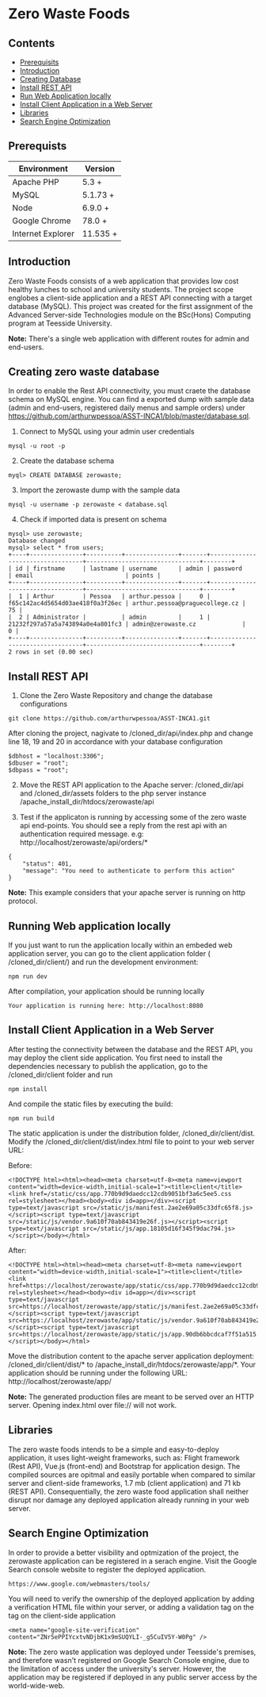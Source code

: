 # Zero Waste Foods <!-- omit in toc -->

## Contents  <!-- omit in toc -->
 
 - [Prerequisits](#prerequisits)
 - [Introduction](#introduction)
 - [Creating Database](#create-database)
 - [Install REST API](#install-rest-api)
 - [Run Web Application locally](#run-web-application)
 - [Install Client Application in a Web Server](#install-client-application)
 - [Libraries](#libaries)
 - [Search Engine Optimization](#seo)
 
## Prerequists
| Environment | Version |
| ------------------------------ | ----- |
| Apache PHP | 5.3 + |
| MySQL | 5.1.73 + |
| Node | 6.9.0 + |
| Google Chrome | 78.0 +  |
| Internet Explorer | 11.535 +  |



## Introduction

Zero Waste Foods consists of a web application that provides low cost healthy lunches to school and university students. The project scope englobes a client-side application and a REST API connecting with a target database (MySQL). This project was created for the first assignment of the Advanced Server-side Technologies module on the BSc(Hons) Computing program at Teesside University.

**Note:** There's a single web application with different routes for admin and end-users.

## Creating zero waste database

In order to enable the Rest API connectivity, you must craete the database schema on MySQL engine. You can find a exported dump with sample data (admin and end-users, registered daily menus and sample orders) under https://github.com/arthurwpessoa/ASST-INCA1/blob/master/database.sql.

1. Connect to MySQL using your admin user credentials
```
mysql -u root -p
```

2. Create the database schema
```
myql> CREATE DATABASE zerowaste;
```

3. Import the zerowaste dump with the sample data

```
mysql -u username -p zerowaste < database.sql
```

4. Check if imported data is present on schema
```
mysql> use zerowaste;
Database changed
mysql> select * from users;
+----+---------------+----------+---------------+-------+----------------------------------+--------------------------------+--------+
| id | firstname     | lastname | username      | admin | password                         | email                          | points |
+----+---------------+----------+---------------+-------+----------------------------------+--------------------------------+--------+
|  1 | Arthur        | Pessoa   | arthur.pessoa |     0 | f65c142ac4d5654d03ae418f0a3f26ec | arthur.pessoa@praguecollege.cz |     75 |
|  2 | Administrator |          | admin         |     1 | 21232f297a57a5a743894a0e4a801fc3 | admin@zerowaste.cz             |      0 |
+----+---------------+----------+---------------+-------+----------------------------------+--------------------------------+--------+
2 rows in set (0.00 sec)
```

## Install REST API
1. Clone the Zero Waste Repository and change the database configurations
```
git clone https://github.com/arthurwpessoa/ASST-INCA1.git
```

After cloning the project, nagivate to /cloned_dir/api/index.php and change line 18, 19 and 20 in accordance with your database configuration
```
$dbhost = "localhost:3306";
$dbuser = "root";
$dbpass = "root";
 ```

2. Move the REST API application to the Apache server:  /cloned_dir/api and /cloned_dir/assets folders to the php server instance /apache_install_dir/htdocs/zerowaste/api

3. Test if the applicaton is running by accessing some of the zero waste api end-points. You should see a reply from the rest api with an authentication required message. e.g: http://localhost/zerowaste/api/orders/*

```
{
    "status": 401,
    "message": "You need to authenticate to perform this action"
}
```

**Note:** This example considers that your apache server is running on http protocol. 


## Running Web application locally

If you just want to run the application locally within an embeded web application server, you can go to the client application folder ( /cloned_dir/client/) and run the development environment:


```
npm run dev
```

After compilation, your application should be running locally 

```
Your application is running here: http://localhost:8080
```

## Install Client Application in a Web Server

After testing the connectivity between the database and the REST API, you may deploy the client side application. You first need to install the dependencies necessary to publish the application, go to the  /cloned_dir/client folder and run 

```
npm install
```

And compile the static files by executing the build:

```
npm run build 
```

The static application is under the distribution folder, /cloned_dir/client/dist. Modify the /cloned_dir/client/dist/index.html file to point to your web server URL:

Before: 
```
<!DOCTYPE html><html><head><meta charset=utf-8><meta name=viewport content="width=device-width,initial-scale=1"><title>client</title><link href=/static/css/app.770b9d9daedcc12cdb9051bf3a6c5ee5.css rel=stylesheet></head><body><div id=app></div><script type=text/javascript src=/static/js/manifest.2ae2e69a05c33dfc65f8.js></script><script type=text/javascript src=/static/js/vendor.9a610f70ab843419e26f.js></script><script type=text/javascript src=/static/js/app.18105d16f345f9dac794.js></script></body></html>
```

After: 
```
<!DOCTYPE html><html><head><meta charset=utf-8><meta name=viewport content="width=device-width,initial-scale=1"><title>client</title><link href=https://localhost/zerowaste/app/static/css/app.770b9d9daedcc12cdb9051bf3a6c5ee5.css rel=stylesheet></head><body><div id=app></div><script type=text/javascript src=https://localhost/zerowaste/app/static/js/manifest.2ae2e69a05c33dfc65f8.js></script><script type=text/javascript src=https://localhost/zerowaste/app/static/js/vendor.9a610f70ab843419e26f.js></script><script type=text/javascript src=https://localhost/zerowaste/app/static/js/app.90db6bbcdcaf7f51a515.js></script></body></html>
```

Move the distribution content to the apache server application deployment: /cloned_dir/client/dist/* to /apache_install_dir/htdocs/zerowaste/app/*. Your application should be running under the following URL: http://localhost/zerowaste/app/



**Note:**  The generated production files are meant to be served over an HTTP server. Opening index.html over file:// will not work.


## Libraries

The zero waste foods intends to be a simple and easy-to-deploy application, it uses light-weight frameworks, such as: Flight framework (Rest API), Vue.js (front-end) and Bootstrap for application design. The compiled sources are opitmal and easily portable when compared to similar server and client-side frameworks, 1.7 mb (client application) and 71 kb (REST API). Consequentially, the zero waste food application shall neither disrupt nor damage any deployed application already running in your web server. 

## Search Engine Optimization

In order to provide a better visibility and optmization of the project, the zerowaste application can be registered in a serach engine. Visit the Google Search console website to register the deployed application.

```
https://www.google.com/webmasters/tools/
```

You will need to verify the ownership of the deployed application by adding a verification HTML file within your server, or adding a validation tag on the <head> tag on the client-side application
 
```
<meta name="google-site-verification" content="ZNr5ePPIYcxtvNDjbK1x9mSUQYLI-_g5CuIV5Y-W0Pg" />
```

**Note:**  The zero waste application was deployed under Teesside's premises, and therefore wasn't registered on Google Search Console engine, due to the limitation of access under the university's server. However, the application may be registered if deployed in any public server access by the world-wide-web.
